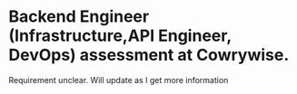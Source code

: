 # Backend Engineer (Infrastructure,API Engineer, DevOps) assessment at Cowrywise.

Requirement unclear. Will update as I get more information

